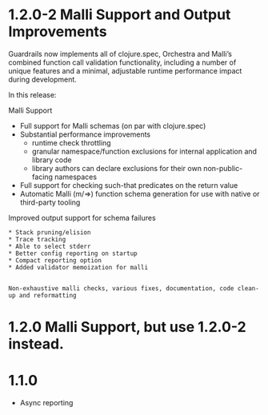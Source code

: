 # 1.2.0-2 Malli Support and Output Improvements

Guardrails now implements all of clojure.spec, Orchestra and Malli’s combined function call validation functionality,
including a number of unique features and a minimal, adjustable runtime performance impact during development. 

In this release:

Malli Support

* Full support for Malli schemas (on par with clojure.spec)
* Substantial performance improvements 
  * runtime check throttling 
  * granular namespace/function exclusions for internal application and library code
  * library authors can declare exclusions for their own non-public-facing namespaces
* Full support for checking such-that predicates on the return value
* Automatic Malli (m/=>) function schema generation for use with native or third-party tooling

Improved output support for schema failures
    
    * Stack pruning/elision
    * Trace tracking
    * Able to select stderr
    * Better config reporting on startup
    * Compact reporting option
    * Added validator memoization for malli


    Non-exhaustive malli checks, various fixes, documentation, code clean-up and reformatting

# 1.2.0 Malli Support, but use 1.2.0-2 instead.

# 1.1.0

* Async reporting
